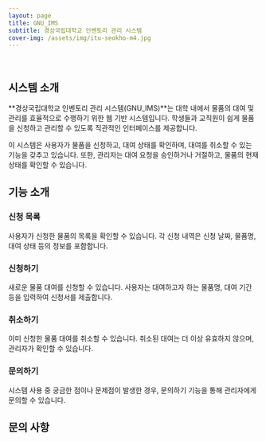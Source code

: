 ```yaml
---
layout: page
title: GNU_IMS
subtitle: 경상국립대학교 인벤토리 관리 시스템
cover-img: /assets/img/itu-seokho-m4.jpg
---
```


<br/>

## 시스템 소개

**경상국립대학교 인벤토리 관리 시스템(GNU_IMS)**는 대학 내에서 물품의 대여 및 관리를 효율적으로 수행하기 위한 웹 기반 시스템입니다. 학생들과 교직원이 쉽게 물품을 신청하고 관리할 수 있도록 직관적인 인터페이스를 제공합니다.

이 시스템은 사용자가 물품을 신청하고, 대여 상태를 확인하며, 대여를 취소할 수 있는 기능을 갖추고 있습니다. 또한, 관리자는 대여 요청을 승인하거나 거절하고, 물품의 현재 상태를 확인할 수 있습니다.

## 기능 소개

### 신청 목록
사용자가 신청한 물품의 목록을 확인할 수 있습니다. 각 신청 내역은 신청 날짜, 물품명, 대여 상태 등의 정보를 포함합니다.

### 신청하기
새로운 물품 대여를 신청할 수 있습니다. 사용자는 대여하고자 하는 물품명, 대여 기간 등을 입력하여 신청서를 제출합니다.

### 취소하기
이미 신청한 물품 대여를 취소할 수 있습니다. 취소된 대여는 더 이상 유효하지 않으며, 관리자가 확인할 수 있습니다.

### 문의하기
시스템 사용 중 궁금한 점이나 문제점이 발생한 경우, 문의하기 기능을 통해 관리자에게 문의할 수 있습니다.

## 문의 사항

